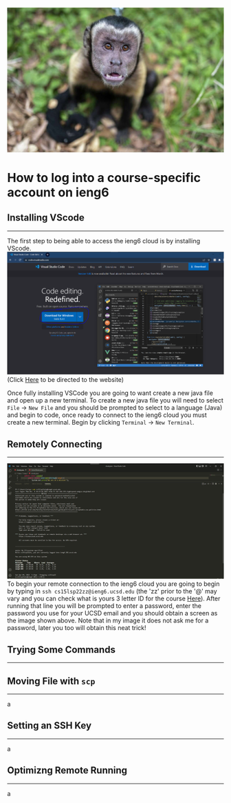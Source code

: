 ![Image](monke.jpg)
# How to log into a course-specific account on ieng6

## Installing VScode
---
The first step to being able to access the ieng6 cloud is by installing VScode.
![Image](DownloadVS.PNG)
(Click [Here](https://code.visualstudio.com/) to be directed to the website)

Once fully installing VSCode you are going to want create a new java file and open up a new terminal. To create a new java file you will need to select `File` -> `New File` and you should be prompted to select to a language (Java) and begin to code, once ready to connect to the ieng6 cloud you must create a new terminal. Begin by clicking `Terminal` -> `New Terminal`.

## Remotely Connecting
---
![Image](loggin.PNG)
To begin your remote connection to the ieng6 cloud you are going to begin by typing in `ssh cs15lsp22zz@ieng6.ucsd.edu` (the 'zz' prior to the '@' may vary and you can check what is yours 3 letter ID for the course [Here](https://sdacs.ucsd.edu/~icc/index.php)). After running that line you will be prompted to enter a password, enter the password you use for your UCSD email and you should obtain a screen as the image shown above. Note that in my image it does not ask me for a password, later you too will obtain this neat trick!
## Trying Some Commands
---

## Moving File with `scp` 
---
a

## Setting an SSH Key
---
a

## Optimizng Remote Running
---
a
